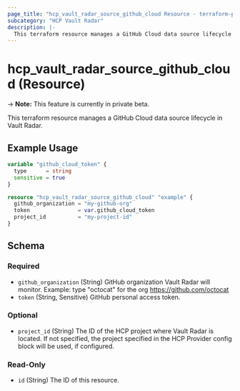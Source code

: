 ```yaml
---
page_title: "hcp_vault_radar_source_github_cloud Resource - terraform-provider-hcp"
subcategory: "HCP Vault Radar"
description: |-
  This terraform resource manages a GitHub Cloud data source lifecycle in Vault Radar.
---
```


# hcp_vault_radar_source_github_cloud (Resource)

-> **Note:** This feature is currently in private beta.

This terraform resource manages a GitHub Cloud data source lifecycle in Vault Radar.

## Example Usage

```terraform
variable "github_cloud_token" {
  type      = string
  sensitive = true
}

resource "hcp_vault_radar_source_github_cloud" "example" {
  github_organization = "my-github-org"
  token               = var.github_cloud_token
  project_id          = "my-project-id"
}
```


<!-- schema generated by tfplugindocs -->
## Schema

### Required

- `github_organization` (String) GitHub organization Vault Radar will monitor. Example: type "octocat" for the org https://github.com/octocat
- `token` (String, Sensitive) GitHub personal access token.

### Optional

- `project_id` (String) The ID of the HCP project where Vault Radar is located. If not specified, the project specified in the HCP Provider config block will be used, if configured.

### Read-Only

- `id` (String) The ID of this resource.
